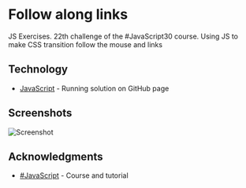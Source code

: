 # Follow along links

JS Exercises. 22th challenge of the #JavaScript30 course.
Using JS to make CSS transition follow the mouse and links 

## Technology

* [JavaScript](https://kmthorsnes.github.io/22-follow-along-links/) - Running solution on GitHub page

## Screenshots
![Screenshot](https://github.com/kmthorsnes/22-follow-along-links/blob/master/screenshots/gif1.gif?raw=true "Optional title")

## Acknowledgments

* [#JavaScript](https://javascript30.com/) - Course and tutorial